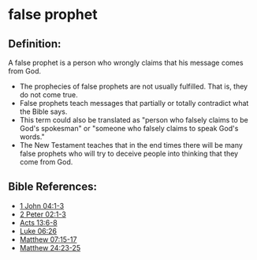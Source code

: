# false prophet #

## Definition: ##

A false prophet is a person who wrongly claims that his message comes from God.

* The prophecies of false prophets are not usually fulfilled. That is, they do not come true.
* False prophets teach messages that partially or totally contradict what the Bible says.
* This term could also be translated as "person who falsely claims to be God's spokesman" or "someone who falsely claims to speak God's words."
* The New Testament teaches that in the end times there will be many false prophets who will try to deceive people into thinking that they come from God.



## Bible References: ##

* [1 John 04:1-3](en/tn/1jn/help/04/01)
* [2 Peter 02:1-3](en/tn/2pe/help/02/01)
* [Acts 13:6-8](en/tn/act/help/13/06)
* [Luke 06:26](en/tn/luk/help/06/26)
* [Matthew 07:15-17](en/tn/mat/help/07/15)
* [Matthew 24:23-25](en/tn/mat/help/24/23)